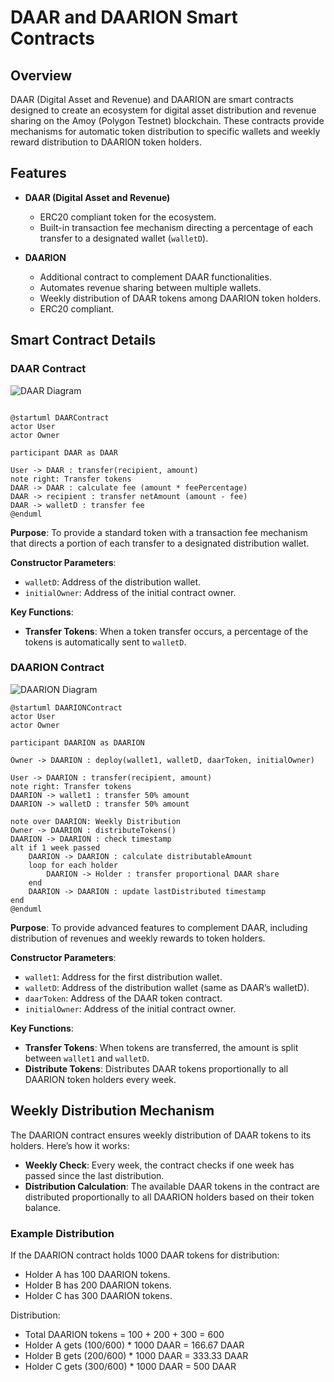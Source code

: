 
# DAAR and DAARION Smart Contracts

## Overview

DAAR (Digital Asset and Revenue) and DAARION are smart contracts designed to create an ecosystem for digital asset distribution and revenue sharing on the Amoy (Polygon Testnet) blockchain. These contracts provide mechanisms for automatic token distribution to specific wallets and weekly reward distribution to DAARION token holders.

## Features

- **DAAR (Digital Asset and Revenue)**
  - ERC20 compliant token for the ecosystem.
  - Built-in transaction fee mechanism directing a percentage of each transfer to a designated wallet (`walletD`).
  
- **DAARION**
  - Additional contract to complement DAAR functionalities.
  - Automates revenue sharing between multiple wallets.
  - Weekly distribution of DAAR tokens among DAARION token holders.
  - ERC20 compliant.

## Smart Contract Details

### DAAR Contract

  ![DAAR Diagram](https://www.planttext.com/api/plantuml/svg/JO_12i8m38RlUOeSDz0Ny20RzYw8Fa2ecHIxjBGPmxUtbY8z1FuaNv8_KrPAkgqUpJpVBa4qaLKe4H8-CgSchxiK3R70phf8edK0uCVWyLmpFE4zaUIbb3IyMV8mGcqKe88T8An8QzX4_yXEthEQdbgOCNAoB4el1gW-kdk6emyVjCtuq5OSq8bJHxxo8qmip_Ba5m00)

```plantuml

@startuml DAARContract
actor User
actor Owner

participant DAAR as DAAR

User -> DAAR : transfer(recipient, amount)
note right: Transfer tokens
DAAR -> DAAR : calculate fee (amount * feePercentage)
DAAR -> recipient : transfer netAmount (amount - fee)
DAAR -> walletD : transfer fee
@enduml
```

**Purpose**: To provide a standard token with a transaction fee mechanism that directs a portion of each transfer to a designated distribution wallet.

**Constructor Parameters**:
- `walletD`: Address of the distribution wallet.
- `initialOwner`: Address of the initial contract owner.

**Key Functions**:
- **Transfer Tokens**: When a token transfer occurs, a percentage of the tokens is automatically sent to `walletD`.

### DAARION Contract

![DAARION Diagram](https://www.planttext.com/api/plantuml/svg/TP71JiCm38RlUGfV49jK97RWmW5jMYNWmYHKnDbhNJMgbqI9IxMtn-rQ630Y9RBipx_jU9q4etG7XdopUNtUlMozauYb6Bq-mbkYE9cxtgbjWlAsj06Tp3d6Z36uUPWzS0yv1VP7A2UzHO_C9AiCJaQUGOKO2z-Ioy0wAnPvb5aQCrJzgLP4TAbMhmm9QR4qSqonIVeSkxkz0ZpupibVCFy7DDVmJjJo4IgR9Dfz9zQxIxDznQcuqCutjsseRC7Mi89UbI5WIbJzPXLy907yGCkuPphDE7V5tWUezVy9omOQpvLk0VISgJoDtlEnGlJ1nw5_P4WDHZBaAhFMHvVz2G00)

```plantuml
@startuml DAARIONContract
actor User
actor Owner

participant DAARION as DAARION

Owner -> DAARION : deploy(wallet1, walletD, daarToken, initialOwner)

User -> DAARION : transfer(recipient, amount)
note right: Transfer tokens
DAARION -> wallet1 : transfer 50% amount
DAARION -> walletD : transfer 50% amount

note over DAARION: Weekly Distribution
Owner -> DAARION : distributeTokens()
DAARION -> DAARION : check timestamp
alt if 1 week passed
    DAARION -> DAARION : calculate distributableAmount
    loop for each holder
        DAARION -> Holder : transfer proportional DAAR share
    end
    DAARION -> DAARION : update lastDistributed timestamp
end
@enduml
```

**Purpose**: To provide advanced features to complement DAAR, including distribution of revenues and weekly rewards to token holders.

**Constructor Parameters**:
- `wallet1`: Address for the first distribution wallet.
- `walletD`: Address of the distribution wallet (same as DAAR’s walletD).
- `daarToken`: Address of the DAAR token contract.
- `initialOwner`: Address of the initial contract owner.

**Key Functions**:
- **Transfer Tokens**: When tokens are transferred, the amount is split between `wallet1` and `walletD`.
- **Distribute Tokens**: Distributes DAAR tokens proportionally to all DAARION token holders every week.

## Weekly Distribution Mechanism

The DAARION contract ensures weekly distribution of DAAR tokens to its holders. Here’s how it works:

- **Weekly Check**: Every week, the contract checks if one week has passed since the last distribution.
- **Distribution Calculation**: The available DAAR tokens in the contract are distributed proportionally to all DAARION holders based on their token balance.

### Example Distribution

If the DAARION contract holds 1000 DAAR tokens for distribution:

- Holder A has 100 DAARION tokens.
- Holder B has 200 DAARION tokens.
- Holder C has 300 DAARION tokens.

Distribution:

- Total DAARION tokens = 100 + 200 + 300 = 600
- Holder A gets (100/600) * 1000 DAAR = 166.67 DAAR
- Holder B gets (200/600) * 1000 DAAR = 333.33 DAAR
- Holder C gets (300/600) * 1000 DAAR = 500 DAAR
